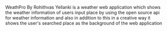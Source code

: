 WeathPro By Rohithvas Yellanki is a weather web application
which shows the weather information of users input place by using the open source api for weather information
and also in addition to this in a creative way it shows the user's searched place as the background of the web application
